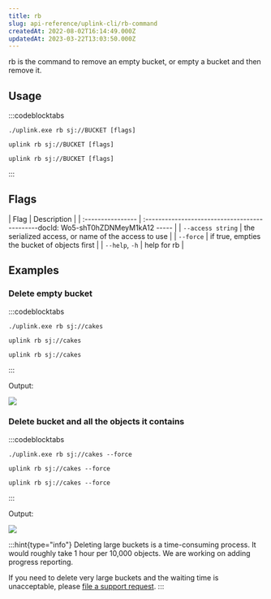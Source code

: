 ```yaml
---
title: rb
slug: api-reference/uplink-cli/rb-command
createdAt: 2022-08-02T16:14:49.000Z
updatedAt: 2023-03-22T13:03:50.000Z
---
```


rb is the command to remove an empty bucket, or empty a bucket and then remove  it.

## Usage

:::codeblocktabs
```windows
./uplink.exe rb sj://BUCKET [flags]
```

```linux
uplink rb sj://BUCKET [flags]
```

```macos
uplink rb sj://BUCKET [flags]
```
:::

## Flags

| Flag              | Description                                         |
| :---------------- | :---------------------------------------------docId: Wo5-shT0hZDNMeyM1kA12
----- |
| `--access string` | the serialized access, or name of the access to use |
| `--force`         | if true, empties the bucket of objects first        |
| `--help`, `-h`    | help for rb                                         |

## Examples

### Delete empty bucket

:::codeblocktabs
```windows
./uplink.exe rb sj://cakes
```

```linux
uplink rb sj://cakes
```

```macos
uplink rb sj://cakes
```
:::

Output:

![](https://archbee-image-uploads.s3.amazonaws.com/kv3plx2xmXcUGcVl4Lttj/zb6IxHgf6VxL2NIRb4J9F_rb-empty-bucket.png)

### Delete bucket and all the objects it contains

:::codeblocktabs
```windows
./uplink.exe rb sj://cakes --force
```

```linux
uplink rb sj://cakes --force
```

```macos
uplink rb sj://cakes --force
```
:::

Output:

![](https://archbee-image-uploads.s3.amazonaws.com/kv3plx2xmXcUGcVl4Lttj/WA_RPCu8OqqEAswu5yBJL_rb-force.png)

:::hint{type="info"}
Deleting large buckets is a time-consuming process. It would roughly take 1 hour per 10,000 objects. We are working on adding progress reporting.

If you need to delete very large buckets and the waiting time is unacceptable, please [file a support request](https://supportdcs.storj.io/hc/en-us).
:::

